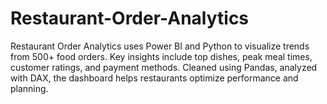 # Restaurant-Order-Analytics
Restaurant Order Analytics uses Power BI and Python to visualize trends from 500+ food orders. Key insights include top dishes, peak meal times, customer ratings, and payment methods. Cleaned using Pandas, analyzed with DAX, the dashboard helps restaurants optimize performance and planning.
